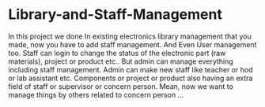 # Library-and-Staff-Management

In this project we done In existing electronics library management that you made, now you have to add staff management. And Even User management too. 
Staff can login to change the status of the electronic part  (raw materials), project or product etc..
But admin can manage everything including staff management.
Admin can make new staff like teacher or hod or lab assistant etc.                                                                                    Components or project or product also having an extra field of staff or supervisor or concern person.  Mean, now we want to manage things by others related to concern person ...

